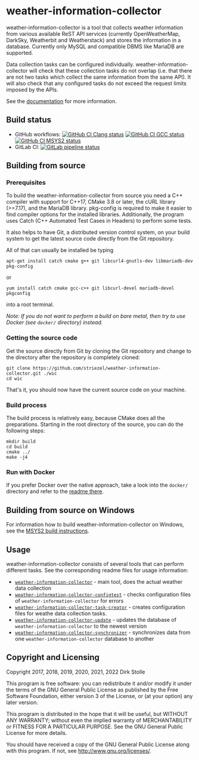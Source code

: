 # weather-information-collector

weather-information-collector is a tool that collects weather information from
various available ReST API services (currently OpenWeatherMap, DarkSky,
Weatherbit and Weatherstack) and stores the information in a database.
Currently only MySQL and compatible DBMS like MariaDB are supported.

Data collection tasks can be configured individually.
weather-information-collector will check that these collection tasks do not
overlap (i.e. that there are not two tasks which collect the same information
from the same API). It will also check that any configured tasks do not exceed
the request limits imposed by the APIs.

See the [documentation](doc/readme.md) for more information.

## Build status

* GitHub workflows:
  [![GitHub CI Clang status](https://github.com/striezel/weather-information-collector/workflows/Clang/badge.svg)](https://github.com/striezel/weather-information-collector/actions)
  [![GitHub CI GCC status](https://github.com/striezel/weather-information-collector/workflows/GCC/badge.svg)](https://github.com/striezel/weather-information-collector/actions)
  [![GitHub CI MSYS2 status](https://github.com/striezel/weather-information-collector/workflows/MSYS2/badge.svg)](https://github.com/striezel/weather-information-collector/actions)
* GitLab CI:
[![GitLab pipeline status](https://gitlab.com/striezel/weather-information-collector/badges/master/pipeline.svg)](https://gitlab.com/striezel/weather-information-collector/)

## Building from source

### Prerequisites

To build the weather-information-collector from source you need a C++ compiler
with support for C++17, CMake 3.8 or later, the cURL library (>=7.17), and the
MariaDB library. pkg-config is required to make it easier to find compiler
options for the installed libraries. Additionally, the program uses Catch (C++
Automated Test Cases in Headers) to perform some tests.

It also helps to have Git, a distributed version control system, on your build
system to get the latest source code directly from the Git repository.

All of that can usually be installed be typing

    apt-get install catch cmake g++ git libcurl4-gnutls-dev libmariadb-dev pkg-config

or

    yum install catch cmake gcc-c++ git libcurl-devel mariadb-devel pkgconfig

into a root terminal.

_Note: If you do not want to perform a build on bare metal, then try to use
Docker (see `docker/` directory) instead._

### Getting the source code

Get the source directly from Git by cloning the Git repository and change to
the directory after the repository is completely cloned:

    git clone https://github.com/striezel/weather-information-collector.git ./wic
    cd wic

That's it, you should now have the current source code on your machine.

### Build process

The build process is relatively easy, because CMake does all the preparations.
Starting in the root directory of the source, you can do the following steps:

    mkdir build
    cd build
    cmake ../
    make -j4

### Run with Docker

If you prefer Docker over the native approach, take a look into the `docker/`
directory and refer to the [readme there](./docker/readme.md).

## Building from source on Windows

For information how to build weather-information-collector on Windows, see the
[MSYS2 build instructions](./doc/msys2-build.md).

## Usage

weather-information-collector consists of several tools that can perform
different tasks. See the corresponding readme files for usage information:

* [`weather-information-collector`](./src/collector/readme.me) - main tool, does
  the actual weather data collection
* [`weather-information-collector-configtest`](./src/configtest/readme.md) -
  checks configuration files of `weather-information-collector` for errors
* [`weather-information-collector-task-creator`](./src/creator/readme.md) -
  creates configuration files for weathe data collection tasks.
* [`weather-information-collector-update`](./src/update/readme.md) - updates the
  database of `weather-information-collector` to the newest version
* [`weather-information-collector-synchronizer`](./src/synchronizer/readme.md) -
  synchronizes data from one `weather-information-collector` database to another

## Copyright and Licensing

Copyright 2017, 2018, 2019, 2020, 2021, 2022  Dirk Stolle

This program is free software: you can redistribute it and/or modify
it under the terms of the GNU General Public License as published by
the Free Software Foundation, either version 3 of the License, or
(at your option) any later version.

This program is distributed in the hope that it will be useful,
but WITHOUT ANY WARRANTY; without even the implied warranty of
MERCHANTABILITY or FITNESS FOR A PARTICULAR PURPOSE.  See the
GNU General Public License for more details.

You should have received a copy of the GNU General Public License
along with this program.  If not, see <http://www.gnu.org/licenses/>.
